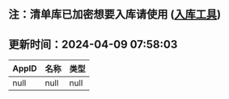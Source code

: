 ## 注：清单库已加密想要入库请使用 ([入库工具](https://github.com/BlankTMing/ManifestAutoUpdate/releases))

## 更新时间：2024-04-09 07:58:03
| AppID | 名称 | 类型  |
| :-------------------- | :----------------------------- | :----------- |
| null | null| null |
